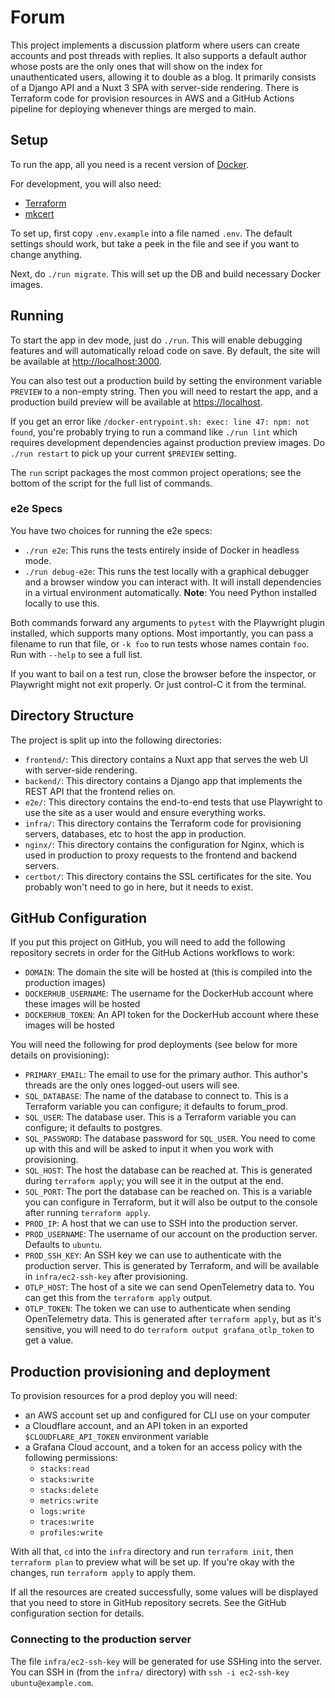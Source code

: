 # Forum

This project implements a discussion platform where users can create
accounts and post threads with replies. It also supports a default
author whose posts are the only ones that will show on the index for
unauthenticated users, allowing it to double as a blog. It primarily
consists of a Django API and a Nuxt 3 SPA with server-side rendering.
There is Terraform code for provision resources in AWS and a GitHub
Actions pipeline for deploying whenever things are merged to main.

## Setup

To run the app, all you need is a recent version of
[Docker](https://docs.docker.com/get-docker/).

For development, you will also need:
- [Terraform](https://www.terraform.io/)
- [mkcert](https://github.com/FiloSottile/mkcert)

To set up, first copy `.env.example` into a file named `.env`. The
default settings should work, but take a peek in the file and see if
you want to change anything.

Next, do `./run migrate`. This will set up the DB and build necessary
Docker images.

## Running

To start the app in dev mode, just do `./run`. This will enable
debugging features and will automatically reload code on save. By
default, the site will be available at
[http://localhost:3000](http://localhost:3000).

You can also test out a production build by setting the environment
variable `PREVIEW` to a non-empty string. Then you will need to
restart the app, and a production build preview will be available at
[https://localhost](https://localhost).

If you get an error like `/docker-entrypoint.sh: exec: line 47: npm:
not found`, you're probably trying to run a command like `./run lint`
which requires development dependencies against production preview
images. Do `./run restart` to pick up your current `$PREVIEW` setting.

The `run` script packages the most common project operations; see the
bottom of the script for the full list of commands.

### e2e Specs

You have two choices for running the e2e specs:

- `./run e2e`: This runs the tests entirely inside of Docker in
  headless mode.
- `./run debug-e2e`: This runs the test locally with a graphical
  debugger and a browser window you can interact with. It will install
  dependencies in a virtual environment automatically. **Note**: You
  need Python installed locally to use this.

Both commands forward any arguments to `pytest` with the Playwright
plugin installed, which supports many options. Most importantly, you
can pass a filename to run that file, or `-k foo` to run tests whose
names contain `foo`. Run with `--help` to see a full list.

If you want to bail on a test run, close the browser before the
inspector, or Playwright might not exit properly. Or just control-C it
from the terminal.

## Directory Structure

The project is split up into the following directories:
- `frontend/`: This directory contains a Nuxt app that serves the web
  UI with server-side rendering.
- `backend/`: This directory contains a Django app that implements the
  REST API that the frontend relies on.
- `e2e/`: This directory contains the end-to-end tests that use
  Playwright to use the site as a user would and ensure everything
  works.
- `infra/`: This directory contains the Terraform code for
  provisioning servers, databases, etc to host the app in production.
- `nginx/`: This directory contains the configuration for Nginx, which
  is used in production to proxy requests to the frontend and backend
  servers.
- `certbot/`: This directory contains the SSL certificates for the
  site. You probably won't need to go in here, but it needs to exist.

## GitHub Configuration

If you put this project on GitHub, you will need to add the following
repository secrets in order for the GitHub Actions workflows to work:
- `DOMAIN`: The domain the site will be hosted at (this is compiled
  into the production images)
- `DOCKERHUB_USERNAME`: The username for the DockerHub account where
  these images will be hosted
- `DOCKERHUB_TOKEN`: An API token for the DockerHub account where
  these images will be hosted

You will need the following for prod deployments (see below for more
details on provisioning):
- `PRIMARY_EMAIL`: The email to use for the primary author. This
  author's threads are the only ones logged-out users will see.
- `SQL_DATABASE`: The name of the database to connect to. This is a
  Terraform variable you can configure; it defaults to forum_prod.
- `SQL_USER`: The database user. This is a Terraform variable you can
  configure; it defaults to postgres.
- `SQL_PASSWORD`: The database password for `SQL_USER`. You need to
  come up with this and will be asked to input it when you work with
  provisioning.
- `SQL_HOST`: The host the database can be reached at. This is
  generated during `terraform apply`; you will see it in the output at
  the end.
- `SQL_PORT`: The port the database can be reached on. This is a
  variable you can configure in Terraform, but it will also be output
  to the console after running `terraform apply`.
- `PROD_IP`: A host that we can use to SSH into the production server.
- `PROD_USERNAME`: The username of our account on the production
  server. Defaults to `ubuntu`.
- `PROD_SSH_KEY`: An SSH key we can use to authenticate with the
  production server. This is generated by Terraform, and will be
  available in `infra/ec2-ssh-key` after provisioning.
- `OTLP_HOST`: The host of a site we can send OpenTelemetry data
  to. You can get this from the `terraform apply` output.
- `OTLP_TOKEN`: The token we can use to authenticate when sending
  OpenTelemetry data. This is generated after `terraform apply`, but
  as it's sensitive, you will need to do `terraform output
  grafana_otlp_token` to get a value.

## Production provisioning and deployment

To provision resources for a prod deploy you will need:
- an AWS account set up and configured for CLI use on your computer
- a Cloudflare account, and an API token in an exported
  `$CLOUDFLARE_API_TOKEN` environment variable
- a Grafana Cloud account, and a token for an access policy with the
  following permissions:
  - `stacks:read`
  - `stacks:write`
  - `stacks:delete`
  - `metrics:write`
  - `logs:write`
  - `traces:write`
  - `profiles:write`

With all that, `cd` into the `infra` directory and run `terraform
init`, then `terraform plan` to preview what will be set up. If you're
okay with the changes, run `terraform apply` to apply them.

If all the resources are created successfully, some values will be
displayed that you need to store in GitHub repository secrets. See the
GitHub configuration section for details.

### Connecting to the production server

The file `infra/ec2-ssh-key` will be generated for use SSHing into the
server. You can SSH in (from the `infra/` directory) with
`ssh -i ec2-ssh-key ubuntu@example.com`.

